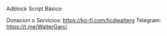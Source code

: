 Adblock Script Básico

Donacion o Servicios: https://ko-fi.com/licdwalterg 
Telegram: https://t.me/WalterGarci
